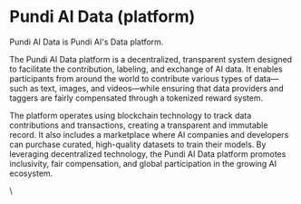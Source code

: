 # Pundi AI Data (platform)

Pundi AI Data is Pundi AI's Data platform.&#x20;

The Pundi AI Data platform is a decentralized, transparent system designed to facilitate the contribution, labeling, and exchange of AI data. It enables participants from around the world to contribute various types of data—such as text, images, and videos—while ensuring that data providers and taggers are fairly compensated through a tokenized reward system.

The platform operates using blockchain technology to track data contributions and transactions, creating a transparent and immutable record. It also includes a marketplace where AI companies and developers can purchase curated, high-quality datasets to train their models. By leveraging decentralized technology, the Pundi AI Data platform promotes inclusivity, fair compensation, and global participation in the growing AI ecosystem.

\
